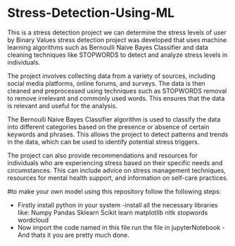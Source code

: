 # Stress-Detection-Using-ML
This is a stress detection project we can determine the stress levels of user by Binary Values
stress detection project was developed that uses machine learning algorithms such as Bernoulli Naive Bayes Classifier and data cleaning techniques like STOPWORDS to detect and analyze stress levels in individuals.

The project involves collecting data from a variety of sources, including social media platforms, online forums, and surveys. The data is then cleaned and preprocessed using techniques such as STOPWORDS removal to remove irrelevant and commonly used words. This ensures that the data is relevant and useful for the analysis.

The Bernoulli Naive Bayes Classifier algorithm is used to classify the data into different categories based on the presence or absence of certain keywords and phrases. This allows the project to detect patterns and trends in the data, which can be used to identify potential stress triggers.

The project can also provide recommendations and resources for individuals who are experiencing stress based on their specific needs and circumstances. This can include advice on stress management techniques, resources for mental health support, and information on self-care practices.

#to make your own model using this repository follow the following steps:
- Firstly install python in your system
-install all the necessary libraries like:
 Numpy
 Pandas
 Sklearn
 Scikit learn
 matplotlib
 nltk
 stopwords
 wordcloud
- Now import the code named in this file 
 run the file in jupyterNotebook
-And thats it you are pretty much done.
